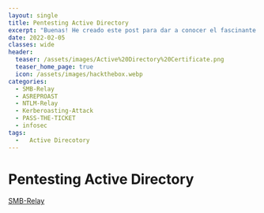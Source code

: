 ```yaml
---
layout: single
title: Pentesting Active Directory
excerpt: "Buenas! He creado este post para dar a conocer el fascinante mundo de Pentesting en Directorio Activo, algo que me llama mucho la atencion y me gustaria compartir muchos tipos de ataques en este escenario. Iré actualizando poco a poco este blog con muchos mas ataques."
date: 2022-02-05
classes: wide
header:
  teaser: /assets/images/Active%20Directory%20Certificate.png
  teaser_home_page: true
  icon: /assets/images/hackthebox.webp
categories:
  - SMB-Relay
  - ASREPROAST
  - NTLM-Relay
  - Kerberoasting-Attack
  - PASS-THE-TICKET
  - infosec
tags:
  -   Active Direcotory
---
```


# Pentesting Active Directory

[SMB-Relay](https://h4ckbl0g.github.io/SMB-Relay/#)
